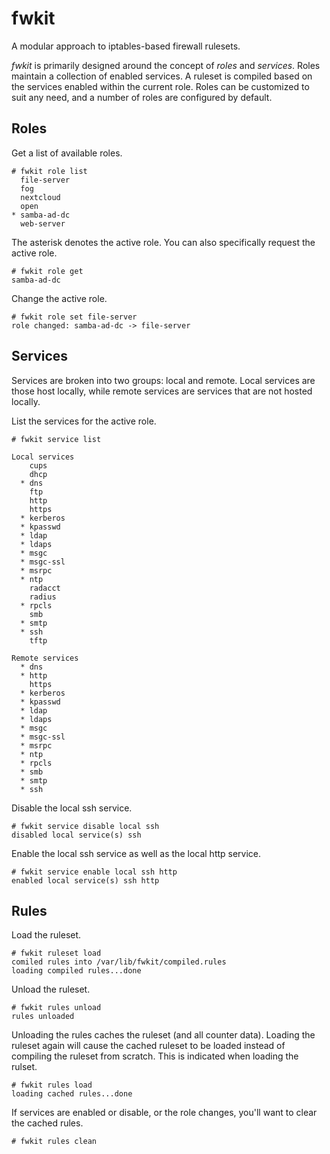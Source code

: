 fwkit
=====

A modular approach to iptables-based firewall rulesets.

*fwkit* is primarily designed around the concept of *roles* and *services*. Roles maintain a collection of enabled services. A ruleset is compiled based on the services enabled within the current role. Roles can be customized to suit any need, and a number of roles are configured by default.

Roles
-----

Get a list of available roles.

```
# fwkit role list
  file-server
  fog
  nextcloud
  open
* samba-ad-dc
  web-server
```

The asterisk denotes the active role. You can also specifically request the active role.

```
# fwkit role get
samba-ad-dc
```

Change the active role.

```
# fwkit role set file-server
role changed: samba-ad-dc -> file-server
```

Services
--------

Services are broken into two groups: local and remote. Local services are those host locally, while remote services are services that are not hosted locally.

List the services for the active role.

```
# fwkit service list

Local services
    cups
    dhcp
  * dns
    ftp
    http
    https
  * kerberos
  * kpasswd
  * ldap
  * ldaps
  * msgc
  * msgc-ssl
  * msrpc
  * ntp
    radacct
    radius
  * rpcls
    smb
  * smtp
  * ssh
    tftp

Remote services
  * dns
  * http
    https
  * kerberos
  * kpasswd
  * ldap
  * ldaps
  * msgc
  * msgc-ssl
  * msrpc
  * ntp
  * rpcls
  * smb
  * smtp
  * ssh
```

Disable the local ssh service.

```
# fwkit service disable local ssh
disabled local service(s) ssh
```

Enable the local ssh service as well as the local http service.

```
# fwkit service enable local ssh http
enabled local service(s) ssh http
```

Rules
-----

Load the ruleset.

```
# fwkit ruleset load
comiled rules into /var/lib/fwkit/compiled.rules
loading compiled rules...done
```

Unload the ruleset.

```
# fwkit rules unload
rules unloaded
```

Unloading the rules caches the ruleset (and all counter data). Loading the ruleset again will cause the cached ruleset to be loaded instead of compiling the ruleset from scratch. This is indicated when loading the rulset.

```
# fwkit rules load
loading cached rules...done
```

If services are enabled or disable, or the role changes, you'll want to clear the cached rules.

```
# fwkit rules clean
```
